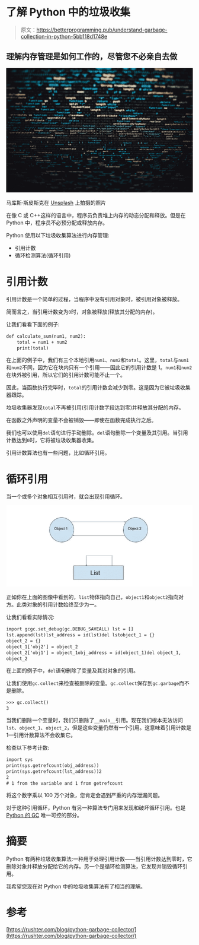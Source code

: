 # 了解 Python 中的垃圾收集

> 原文：<https://betterprogramming.pub/understand-garbage-collection-in-python-5bb118d1748e>

## 理解内存管理是如何工作的，尽管您不必亲自去做

![](img/fd9c67d0022940ba5e0a5559f387bf65.png)

马库斯·斯皮斯克在 [Unsplash](https://unsplash.com/s/photos/programmer?utm_source=unsplash&utm_medium=referral&utm_content=creditCopyText) 上拍摄的照片

在像 C 或 C++这样的语言中，程序员负责堆上内存的动态分配和释放。但是在 Python 中，程序员不必预分配或释放内存。

Python 使用以下垃圾收集算法进行内存管理:

*   引用计数
*   循环检测算法(循环引用)

# 引用计数

引用计数是一个简单的过程，当程序中没有引用对象时，被引用对象被释放。

简而言之，当引用计数变为`0`时，对象被释放(释放其分配的内存)。

让我们看看下面的例子:

```
def calculate_sum(num1, num2):
    total = num1 + num2
    print(total)
```

在上面的例子中，我们有三个本地引用`num1`、`num2`和`total`。这里，`total`与`num1`和`num2`不同，因为它在块内只有一个引用——因此它的引用计数是 1。`num1`和`num2`在块外被引用，所以它们的引用计数可能不止一个。

因此，当函数执行完毕时，`total`的引用计数会减少到零。这是因为它被垃圾收集器跟踪。

垃圾收集器发现`total`不再被引用(引用计数字段达到零)并释放其分配的内存。

在函数之外声明的变量不会被销毁——即使在函数完成执行之后。

我们也可以使用`del`语句进行手动删除。`del`语句删除一个变量及其引用。当引用计数达到`0`时，它将被垃圾收集器收集。

引用计数算法也有一些问题，比如循环引用。

# 循环引用

当一个或多个对象相互引用时，就会出现引用循环。

![](img/f88b549ef995dc02757a0e3bc81d6c1f.png)

正如你在上面的图像中看到的，`list`物体指向自己，`object1`和`object2`指向对方。此类对象的引用计数始终至少为一。

让我们看看实际情况:

```
import gcgc.set_debug(gc.DEBUG_SAVEALL) lst = []
lst.append(lst)lst_address = id(lst)del lstobject_1 = {}
object_2 = {}
object_1['obj2'] = object_2
object_2['obj1'] = object_1obj_address = id(object_1)del object_1, object_2
```

在上面的例子中，`del`语句删除了变量及其对对象的引用。

让我们使用`gc.collect`来检查被删除的变量。`gc.collect`保存到`gc.garbage`而不是删除。

```
>>> gc.collect()
3
```

当我们删除一个变量时，我们只删除了`__main__`引用。现在我们根本无法访问`lst`、`object_1`、`object_2`，但是这些变量仍然有一个引用。这意味着引用计数是 1—引用计数算法不会收集它。

检查以下参考计数:

```
import sys
print(sys.getrefcount(obj_address))
print(sys.getrefcount(lst_address))2
2
# 1 from the variable and 1 from getrefcount
```

将这个数字乘以 100 万个对象，您肯定会遇到严重的内存泄漏问题。

对于这种引用循环，Python 有另一种算法专门用来发现和破坏循环引用。也是 [Python 的 GC](https://docs.python.org/3.6/library/gc.html) 唯一可控的部分。

# 摘要

Python 有两种垃圾收集算法:一种用于处理引用计数——当引用计数达到零时，它删除对象并释放分配给它的内存。另一个是循环检测算法，它发现并销毁循环引用。

我希望您现在对 Python 中的垃圾收集算法有了相当的理解。

# **参考**

[https://rushter.com/blog/python-garbage-collector/](https://rushter.com/blog/python-garbage-collector/)